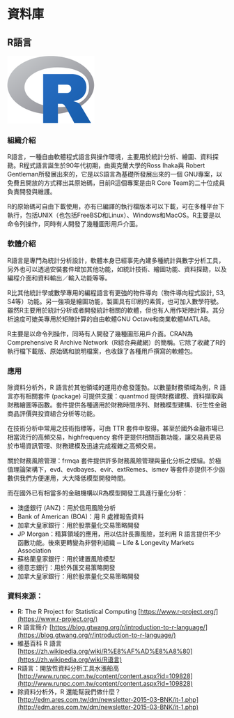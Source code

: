 # **資料庫**

## **R語言**

![](/assets/R.png)

### 組織介紹

R語言，一種自由軟體程式語言與操作環境，主要用於統計分析、繪圖、資料探勘。R程式語言誕生於90年代初期，由奧克蘭大學的Ross Ihaka與 Robert Gentleman所發展出來的，它是以S語言為基礎所發展出來的一個 GNU專案，以免費且開放的方式釋出其原始碼，目前R這個專案是由R Core Team的二十位成員負責開發與維護。

R的原始碼可自由下載使用，亦有已編譯的執行檔版本可以下載，可在多種平台下執行，包括UNIX（也包括FreeBSD和Linux）、Windows和MacOS。R主要是以命令列操作，同時有人開發了幾種圖形用戶介面。

### 軟體介紹

R語言是專門為統計分析設計，軟體本身已經事先內建多種統計與數字分析工具，另外也可以透過安裝套件增加其他功能，如統計技術、繪圖功能、資料探勘，以及編程介面和資料輸出／輸入功能等等。

R比其他統計學或數學專用的編程語言有更強的物件導向（物件導向程式設計, S3, S4等）功能。另一強項是繪圖功能，製圖具有印刷的素質，也可加入數學符號。雖然R主要用於統計分析或者開發統計相關的軟體，但也有人用作矩陣計算。其分析速度可媲美專用於矩陣計算的自由軟體GNU Octave和商業軟體MATLAB。

R主要是以命令列操作，同時有人開發了幾種圖形用戶介面。CRAN為Comprehensive R Archive Network（R綜合典藏網）的簡稱。它除了收藏了R的執行檔下載版、原始碼和說明檔案，也收錄了各種用戶撰寫的軟體包。

### 應用

除資料分析外，R 語言於其他領域的運用亦愈發蓬勃。以數量財務領域為例，R 語言亦有相關套件 \(package\) 可提供支援：quantmod 提供財務建模、資料擷取與財務繪圖等函數。套件提供各種適用於財務時間序列、財務模型建構、衍生性金融商品評價與投資組合分析等功能。

在技術分析中常用之技術指標等，可由 TTR 套件中取得。甚至於國外金融市場已相當流行的高頻交易，highfrequency 套件更提供相關函數功能，讓交易員更易於市場資訊管理、財務建模及迅速完成複雜之高頻交易。

關於財務風險管理：frmqa 套件提供許多財務風險管理與量化分析之模組。於極值理論架構下，evd、evdbayes、evir、extRemes、ismev 等套件亦提供不少函數供我們方便運用，大大降低模型開發時間。

而在國外已有相當多的金融機構以R為模型開發工具進行量化分析：

* 澳盛銀行 \(ANZ\)：用於信用風險分析
* Bank of American \(BOA\)：用 R 處裡報告資料
* 加拿大皇家銀行：用於股票量化交易策略開發
* JP Morgan：精算領域的應用，用以估計長壽風險，並利用 R 語言提供不少函數功能。後來更轉變為非營利組織 ─ Life & Longevity Markets Association
* 蘇格蘭皇家銀行：用於建置風險模型
* 德意志銀行：用於外匯交易策略開發
* 加拿大皇家銀行：用於股票量化交易策略開發

### 資料來源：

* R: The R Project for Statistical Computing [https://www.r-project.org/](https://www.r-project.org/)
*  R 語言簡介 [https://blog.gtwang.org/r/introduction-to-r-language/](https://blog.gtwang.org/r/introduction-to-r-language/)
* 維基百科 
  R 語言 [https://zh.wikipedia.org/wiki/R%E8%AF%AD%E8%A8%80](https://zh.wikipedia.org/wiki/R语言)
* R語言：開放性資料分析工具水漲船高 [http://www.runpc.com.tw/content/content.aspx?id=109828](http://www.runpc.com.tw/content/content.aspx?id=109828)
* 除資料分析外，R 還能幫我們做什麼？ [http://edm.ares.com.tw/dm/newsletter-2015-03-BNK/it-1.php](http://edm.ares.com.tw/dm/newsletter-2015-03-BNK/it-1.php)



